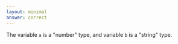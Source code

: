 ```yaml
---
layout: minimal
answer: correct 
---
```


The variable `a` is a "number" type, and variable `b` is a "string" type.
